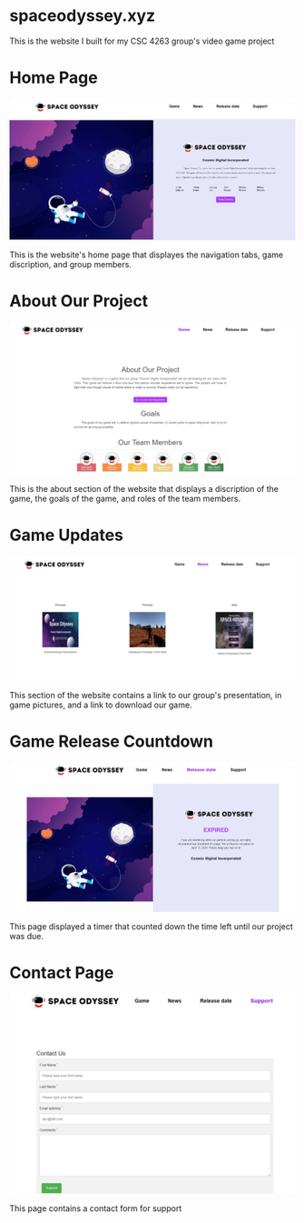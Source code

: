 # spaceodyssey.xyz

This is the website I built for my CSC 4263 group's video game project


# Home Page
<img src="https://github.com/clabo15/spaceodyssey-website/blob/778a1fdeb1834c2e5859b000fe44c69645567ac0/spaceodyssey-pictures/home.jpg">

This is the website's home page that displayes the navigation tabs, game discription, and group members.


# About Our Project
<img src="https://github.com/clabo15/spaceodyssey-website/blob/1427c3a56b8345731306f380ffc75edb3f5e29c4/spaceodyssey-pictures/Game.jpg">

This is the about section of the website that displays a discription of the game, the goals of the game, and roles of the team members.

# Game Updates
<img src="https://github.com/clabo15/spaceodyssey-website/blob/1427c3a56b8345731306f380ffc75edb3f5e29c4/spaceodyssey-pictures/News.jpg">

This section of the website contains a link to our group's presentation, in game pictures, and a link to download our game.

# Game Release Countdown
<img src="https://github.com/clabo15/spaceodyssey-website/blob/1427c3a56b8345731306f380ffc75edb3f5e29c4/spaceodyssey-pictures/ReleaseDate.jpg">

This page displayed a timer that counted down the time left until our project was due.

# Contact Page
<img src="https://github.com/clabo15/spaceodyssey-website/blob/1427c3a56b8345731306f380ffc75edb3f5e29c4/spaceodyssey-pictures/Support.jpg">

This page contains a contact form for support
